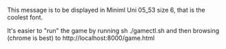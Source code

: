 This message is to be displayed in Miniml Uni 05_53 size 6, that is the coolest font.

It's easier to "run" the game by running
sh ./gamectl.sh and then browsing (chrome is best) to
http://localhost:8000/game.html
